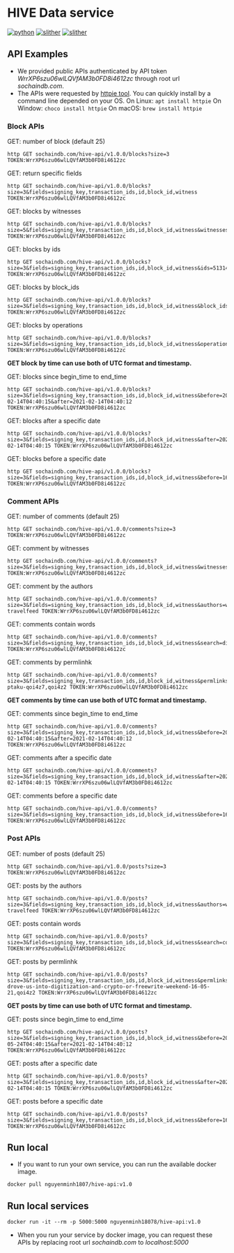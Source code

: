 # HIVE Data service
[![python](https://img.shields.io/badge/python-3.6.15-green)](https://www.python.org/)
[![slither](https://img.shields.io/badge/falcon-3.0.1-yellowgreen)](https://falcon.readthedocs.io/en/stable/)
[![slither](https://img.shields.io/badge/google--cloud--bigquery-2.15.0-red)](https://www.dgl.ai/)

## API Examples

- We provided public APIs authenticated by API token *WrrXP6szu06wlLQVfAM3b0FD8i4612zc* through root url *sochaindb.com*.
- The APIs were requested by [httpie tool](https://httpie.io/). You can quickly install by a command line depended on your OS.
On Linux:
    `apt install httpie`
On Window:
    `choco install httpie`
On macOS:
    `brew install httpie`

### Block APIs

GET: number of block (default 25)
```
http GET sochaindb.com/hive-api/v1.0.0/blocks?size=3 TOKEN:WrrXP6szu06wlLQVfAM3b0FD8i4612zc
```

GET: return specific fields
```
http GET sochaindb.com/hive-api/v1.0.0/blocks?size=3&fields=signing_key,transaction_ids,id,block_id,witness TOKEN:WrrXP6szu06wlLQVfAM3b0FD8i4612zc
```

GET: blocks by witnesses
```
http GET sochaindb.com/hive-api/v1.0.0/blocks?size=5&fields=signing_key,transaction_ids,id,block_id,witness&witnesses=ausbitbank,pharesim,anyx TOKEN:WrrXP6szu06wlLQVfAM3b0FD8i4612zc
```

GET: blocks by ids
```
http GET sochaindb.com/hive-api/v1.0.0/blocks?size=3&fields=signing_key,transaction_ids,id,block_id,witness&ids=51314015,51314016 TOKEN:WrrXP6szu06wlLQVfAM3b0FD8i4612zc
```

GET: blocks by block_ids
```
http GET sochaindb.com/hive-api/v1.0.0/blocks?size=3&fields=signing_key,transaction_ids,id,block_id,witness&block_ids=030efd5fe57e5fa7104b1186d7df6f00b39d3777,030efd60d0fbf6cca241f8be3577d3f680819c75 TOKEN:WrrXP6szu06wlLQVfAM3b0FD8i4612zc
```

GET: blocks by operations
```
http GET sochaindb.com/hive-api/v1.0.0/blocks?size=3&fields=signing_key,transaction_ids,id,block_id,witness&operations=comment_operation,comment_options_operation,vote_operation TOKEN:WrrXP6szu06wlLQVfAM3b0FD8i4612zc
```

**GET block by time can use both of UTC format and timestamp.**

GET: blocks since begin_time to end_time
```
http GET sochaindb.com/hive-api/v1.0.0/blocks?size=3&fields=signing_key,transaction_ids,id,block_id,witness&before=2021-02-14T04:40:15&after=2021-02-14T04:40:12 TOKEN:WrrXP6szu06wlLQVfAM3b0FD8i4612zc
```

GET: blocks after a specific date
```
http GET sochaindb.com/hive-api/v1.0.0/blocks?size=3&fields=signing_key,transaction_ids,id,block_id,witness&after=2021-02-14T04:40:15 TOKEN:WrrXP6szu06wlLQVfAM3b0FD8i4612zc
```

GET: blocks before a specific date
```
http GET sochaindb.com/hive-api/v1.0.0/blocks?size=3&fields=signing_key,transaction_ids,id,block_id,witness&before=1620171391 TOKEN:WrrXP6szu06wlLQVfAM3b0FD8i4612zc
```


### Comment APIs

GET: number of comments (default 25)
```
http GET sochaindb.com/hive-api/v1.0.0/comments?size=3 TOKEN:WrrXP6szu06wlLQVfAM3b0FD8i4612zc
```

GET: comment by witnesses
```
http GET sochaindb.com/hive-api/v1.0.0/comments?size=3&fields=signing_key,transaction_ids,id,block_id,witness&witnesses=ausbitbank,pharesim,anyx TOKEN:WrrXP6szu06wlLQVfAM3b0FD8i4612zc
```

GET: comment by the authors
```
http GET sochaindb.com/hive-api/v1.0.0/comments?size=3&fields=signing_key,transaction_ids,id,block_id,witness&authors=wilhb81,pl-travelfeed TOKEN:WrrXP6szu06wlLQVfAM3b0FD8i4612zc
```

GET: comments contain words
```
http GET sochaindb.com/hive-api/v1.0.0/comments?size=3&fields=signing_key,transaction_ids,id,block_id,witness&search=dish,aktywnym TOKEN:WrrXP6szu06wlLQVfAM3b0FD8i4612zc
```

GET: comments by permlinhk
```
http GET sochaindb.com/hive-api/v1.0.0/comments?size=3&fields=signing_key,transaction_ids,id,block_id,witness&permlinks=re-ptaku-qoi4z7,qoi4z2 TOKEN:WrrXP6szu06wlLQVfAM3b0FD8i4612zc
```

**GET comments by time can use both of UTC format and timestamp.**

GET: comments since begin_time to end_time
```
http GET sochaindb.com/hive-api/v1.0.0/comments?size=3&fields=signing_key,transaction_ids,id,block_id,witness&before=2021-02-14T04:40:15&after=2021-02-14T04:40:12 TOKEN:WrrXP6szu06wlLQVfAM3b0FD8i4612zc
```

GET: comments after a specific date
```
http GET sochaindb.com/hive-api/v1.0.0/comments?size=3&fields=signing_key,transaction_ids,id,block_id,witness&after=2021-02-14T04:40:15 TOKEN:WrrXP6szu06wlLQVfAM3b0FD8i4612zc
```

GET: comments before a specific date
```
http GET sochaindb.com/hive-api/v1.0.0/comments?size=3&fields=signing_key,transaction_ids,id,block_id,witness&before=1620171391 TOKEN:WrrXP6szu06wlLQVfAM3b0FD8i4612zc
```

### Post APIs

GET: number of posts (default 25)
```
http GET sochaindb.com/hive-api/v1.0.0/posts?size=3 TOKEN:WrrXP6szu06wlLQVfAM3b0FD8i4612zc
```

GET: posts by the authors
```
http GET sochaindb.com/hive-api/v1.0.0/posts?size=3&fields=signing_key,transaction_ids,id,block_id,witness&authors=wilhb81,pl-travelfeed TOKEN:WrrXP6szu06wlLQVfAM3b0FD8i4612zc
```

GET: posts contain words
```
http GET sochaindb.com/hive-api/v1.0.0/posts?size=3&fields=signing_key,transaction_ids,id,block_id,witness&search=covid TOKEN:WrrXP6szu06wlLQVfAM3b0FD8i4612zc
```

GET: posts by permlinhk
```
http GET sochaindb.com/hive-api/v1.0.0/posts?size=3&fields=signing_key,transaction_ids,id,block_id,witness&permlinks=covid-drove-us-into-digitization-and-crypto-or-freewrite-weekend-16-05-21,qoi4z2 TOKEN:WrrXP6szu06wlLQVfAM3b0FD8i4612zc
```

**GET posts by time can use both of UTC format and timestamp.**

GET: posts since begin_time to end_time
```
http GET sochaindb.com/hive-api/v1.0.0/posts?size=3&fields=signing_key,transaction_ids,id,block_id,witness&before=2021-05-24T04:40:15&after=2021-02-14T04:40:12 TOKEN:WrrXP6szu06wlLQVfAM3b0FD8i4612zc
```

GET: posts after a specific date
```
http GET sochaindb.com/hive-api/v1.0.0/posts?size=3&fields=signing_key,transaction_ids,id,block_id,witness&after=2021-02-14T04:40:15 TOKEN:WrrXP6szu06wlLQVfAM3b0FD8i4612zc
```

GET: posts before a specific date
```
http GET sochaindb.com/hive-api/v1.0.0/posts?size=3&fields=signing_key,transaction_ids,id,block_id,witness&before=1620171391 TOKEN:WrrXP6szu06wlLQVfAM3b0FD8i4612zc
```

## Run local

- If you want to run your own service, you can run the available docker image.

```
docker pull nguyenminh1807/hive-api:v1.0
```

## Run local services
```
docker run -it --rm -p 5000:5000 nguyenminh18078/hive-api:v1.0
```
- When you run your service by docker image, you can request these APIs by replacing root url *sochaindb.com* to *localhost:5000*

